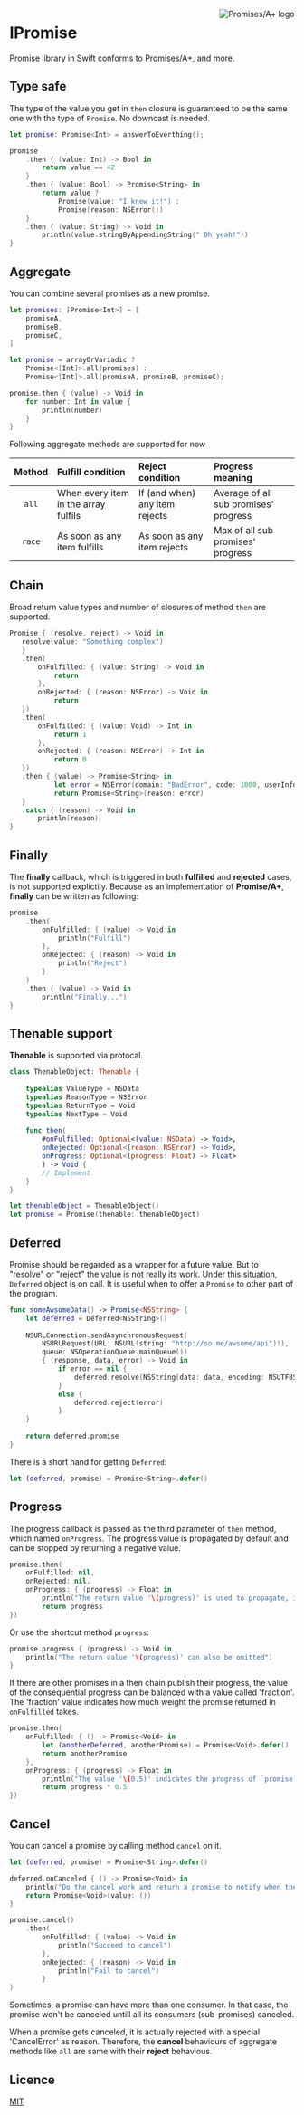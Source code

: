 <a href="http://promises-aplus.github.com/promises-spec"><img src="https://promises-aplus.github.com/promises-spec/assets/logo-small.png" alt="Promises/A+ logo" align="right"></a>

# IPromise

Promise library in Swift conforms to [Promises/A+](http://promises-aplus.github.com/promises-spec), and more.

## Type safe

The type of the value you get in `then` closure is guaranteed to be the same one with the type of `Promise`. No downcast is needed. 

```swift
let promise: Promise<Int> = answerToEverthing();

promise
    .then { (value: Int) -> Bool in
        return value == 42
    }
    .then { (value: Bool) -> Promise<String> in
        return value ?
            Promise(value: "I knew it!") :
            Promise(reason: NSError())
    }
    .then { (value: String) -> Void in
        println(value.stringByAppendingString(" Oh yeah!"))
}
```

## Aggregate

You can combine several promises as a new promise.

```swift
let promises: [Promise<Int>] = [
    promiseA,
    promiseB,
    promiseC,
]

let promise = arrayOrVariadic ?
    Promise<[Int]>.all(promises) :
    Promise<[Int]>.all(promiseA, promiseB, promiseC);

promise.then { (value) -> Void in
    for number: Int in value {
        println(number)
    }
}
```

Following aggregate methods are supported for now

| Method | Fulfill condition | Reject condition | Progress meaning |
| :--:  | :-- | :-- | :-- |
| `all` | When every item in the array fulfils | If (and when) any item rejects | Average of all sub promises' progress |
| `race` | As soon as any item fulfills | As soon as any item rejects | Max of all sub promises' progress |

## Chain

Broad return value types and number of closures of method `then` are supported.

```swift
Promise { (resolve, reject) -> Void in
   resolve(value: "Something complex")
   }
   .then(
       onFulfilled: { (value: String) -> Void in
           return
       },
       onRejected: { (reason: NSError) -> Void in
           return
   })
   .then(
       onFulfilled: { (value: Void) -> Int in
           return 1
       },
       onRejected: { (reason: NSError) -> Int in
           return 0
   })
   .then { (value) -> Promise<String> in
           let error = NSError(domain: "BadError", code: 1000, userInfo: nil)
           return Promise<String>(reason: error)   
   }
   .catch { (reason) -> Void in
       println(reason)
}
```

## Finally

The **finally** callback, which is triggered in both **fulfilled** and **rejected** cases, is not supported explictily. Because as an implementation of **Promise/A+**, **finally** can be written as following:

```swift
promise
    .then(
        onFulfilled: { (value) -> Void in
            println("Fulfill")
        },
        onRejected: { (reason) -> Void in
            println("Reject")
        }
    )
    .then { (value) -> Void in
        println("Finally...")
}
```

## Thenable support

**Thenable** is supported via protocal.

```swift
class ThenableObject: Thenable {
    
    typealias ValueType = NSData
    typealias ReasonType = NSError
    typealias ReturnType = Void
    typealias NextType = Void
    
    func then(
        #onFulfilled: Optional<(value: NSData) -> Void>,
        onRejected: Optional<(reason: NSError) -> Void>,
        onProgress: Optional<(progress: Float) -> Float>
        ) -> Void {
        // Implement
    }
}

let thenableObject = ThenableObject()
let promise = Promise(thenable: thenableObject)
```

## Deferred

Promise should be regarded as a wrapper for a future value. But to "resolve" or "reject" the value is not really its work. Under this situation, `Deferred` object is on call. It is useful when to offer a `Promise` to other part of the program.

```swift
func someAwsomeData() -> Promise<NSString> {
    let deferred = Deferred<NSString>()
    
    NSURLConnection.sendAsynchronousRequest(
        NSURLRequest(URL: NSURL(string: "http://so.me/awsome/api")!),
        queue: NSOperationQueue.mainQueue())
        { (response, data, error) -> Void in
            if error == nil {
                deferred.resolve(NSString(data: data, encoding: NSUTF8StringEncoding)!)
            }
            else {
                deferred.reject(error)
            }
    }
    
    return deferred.promise
}
```
There is a short hand for getting `Deferred`:

```swift
let (deferred, promise) = Promise<String>.defer()
```

## Progress

The progress callback is passed as the third parameter of `then` method, which named `onProgress`. The progress value is propagated by default and can be stopped by returning a negative value.

```swift
promise.then(
    onFulfilled: nil,
    onRejected: nil,
    onProgress: { (progress) -> Float in
        println("The return value '\(progress)' is used to propagate, if it is between 0.0...1.0")
        return progress
})
```

Or use the shortcut method `progress`:

```swift
promise.progress { (progress) -> Void in
    println("The return value '\(progress)' can also be omitted")
}
```

If there are other promises in a then chain publish their progress, the value of the consequential progress can be balanced with a value called 'fraction'. The 'fraction' value indicates how much weight the promise returned in `onFulfilled` takes.

```swift
promise.then(
    onFulfilled: { () -> Promise<Void> in
        let (anotherDeferred, anotherPromise) = Promise<Void>.defer()
        return anotherPromise
    },
    onProgress: { (progress) -> Float in
        println("The value '\(0.5)' indicates the progress of `promise` and `anotherPromise` take same weight")
        return progress * 0.5
})
```

## Cancel

You can cancel a promise by calling method `cancel` on it.

```swift
let (deferred, promise) = Promise<String>.defer()

deferred.onCanceled { () -> Promise<Void> in
    println("Do the cancel work and return a promise to notify when the work is finished")
    return Promise<Void>(value: ())
}

promise.cancel()
    .then(
        onFulfilled: { (value) -> Void in
            println("Succeed to cancel")
        },
        onRejected: { (reason) -> Void in
            println("Fail to cancel")
        }
)
```

Sometimes, a promise can have more than one consumer. In that case, the promise won't be canceled untill all its consumers (sub-promises) canceled.

When a promise gets canceled, it is actually rejected with a special 'CancelError' as reason. Therefore, the **cancel** behaviours of aggregate methods like `all` are same with their **reject** behavious.

## Licence

[MIT](https://github.com/coppercash/IPromise/blob/master/LICENSE)
